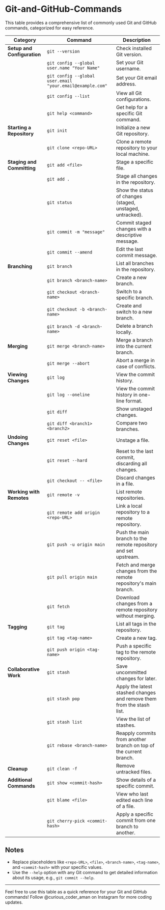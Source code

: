 # Git-and-GitHub-Commands

This table provides a comprehensive list of commonly used Git and GitHub commands, categorized for easy reference.

| **Category**              | **Command**                           | **Description**                                                                 |
|---------------------------|---------------------------------------|---------------------------------------------------------------------------------|
| **Setup and Configuration** | `git --version`                     | Check installed Git version.                                                   |
|                           | `git config --global user.name "Your Name"` | Set your Git username.                                                         |
|                           | `git config --global user.email "your.email@example.com"` | Set your Git email address.                                                    |
|                           | `git config --list`                  | View all Git configurations.                                                   |
|                           | `git help <command>`                 | Get help for a specific Git command.                                           |
| **Starting a Repository** | `git init`                           | Initialize a new Git repository.                                               |
|                           | `git clone <repo-URL>`               | Clone a remote repository to your local machine.                               |
| **Staging and Committing** | `git add <file>`                    | Stage a specific file.                                                         |
|                           | `git add .`                          | Stage all changes in the repository.                                           |
|                           | `git status`                         | Show the status of changes (staged, unstaged, untracked).                      |
|                           | `git commit -m "message"`            | Commit staged changes with a descriptive message.                              |
|                           | `git commit --amend`                 | Edit the last commit message.                                                  |
| **Branching**             | `git branch`                         | List all branches in the repository.                                           |
|                           | `git branch <branch-name>`           | Create a new branch.                                                           |
|                           | `git checkout <branch-name>`         | Switch to a specific branch.                                                   |
|                           | `git checkout -b <branch-name>`      | Create and switch to a new branch.                                             |
|                           | `git branch -d <branch-name>`        | Delete a branch locally.                                                       |
| **Merging**               | `git merge <branch-name>`            | Merge a branch into the current branch.                                        |
|                           | `git merge --abort`                  | Abort a merge in case of conflicts.                                            |
| **Viewing Changes**       | `git log`                            | View the commit history.                                                       |
|                           | `git log --oneline`                  | View the commit history in one-line format.                                    |
|                           | `git diff`                           | Show unstaged changes.                                                         |
|                           | `git diff <branch1> <branch2>`       | Compare two branches.                                                          |
| **Undoing Changes**       | `git reset <file>`                   | Unstage a file.                                                                |
|                           | `git reset --hard`                   | Reset to the last commit, discarding all changes.                              |
|                           | `git checkout -- <file>`             | Discard changes in a file.                                                     |
| **Working with Remotes**  | `git remote -v`                      | List remote repositories.                                                      |
|                           | `git remote add origin <repo-URL>`   | Link a local repository to a remote repository.                                |
|                           | `git push -u origin main`            | Push the main branch to the remote repository and set upstream.                |
|                           | `git pull origin main`               | Fetch and merge changes from the remote repository's main branch.              |
|                           | `git fetch`                          | Download changes from a remote repository without merging.                     |
| **Tagging**               | `git tag`                            | List all tags in the repository.                                               |
|                           | `git tag <tag-name>`                 | Create a new tag.                                                              |
|                           | `git push origin <tag-name>`         | Push a specific tag to the remote repository.                                  |
| **Collaborative Work**    | `git stash`                          | Save uncommitted changes for later.                                            |
|                           | `git stash pop`                      | Apply the latest stashed changes and remove them from the stash list.          |
|                           | `git stash list`                     | View the list of stashes.                                                      |
|                           | `git rebase <branch-name>`           | Reapply commits from another branch on top of the current branch.              |
| **Cleanup**               | `git clean -f`                       | Remove untracked files.                                                        |
| **Additional Commands**   | `git show <commit-hash>`             | Show details of a specific commit.                                             |
|                           | `git blame <file>`                   | View who last edited each line of a file.                                      |
|                           | `git cherry-pick <commit-hash>`      | Apply a specific commit from one branch to another.                            |

## Notes
- Replace placeholders like `<repo-URL>`, `<file>`, `<branch-name>`, `<tag-name>`, and `<commit-hash>` with your specific values.
- Use the `--help` option with any Git command to get detailed information about its usage, e.g., `git commit --help`.

---

Feel free to use this table as a quick reference for your Git and GitHub commands!
Follow @curious_coder_aman on Instagram for more coding updates.
